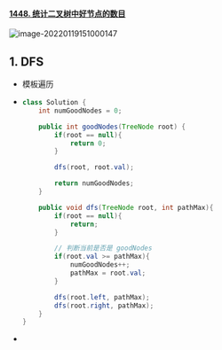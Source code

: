 #### [1448. 统计二叉树中好节点的数目](https://leetcode-cn.com/problems/count-good-nodes-in-binary-tree/)

![image-20220119151000147](https://raw.githubusercontent.com/TWDH/Leetcode-From-Zero/pictures/img/image-20220119151000147.png)

## 1. DFS

- 模板遍历

- ```java
  class Solution {
      int numGoodNodes = 0;
  
      public int goodNodes(TreeNode root) {
          if(root == null){
              return 0;
          }
  
          dfs(root, root.val);
  
          return numGoodNodes;
      }
  
      public void dfs(TreeNode root, int pathMax){
          if(root == null){
              return;
          }
  
          // 判断当前是否是 goodNodes
          if(root.val >= pathMax){
              numGoodNodes++;
              pathMax = root.val;
          }
  
          dfs(root.left, pathMax);
          dfs(root.right, pathMax);
      }
  }
  ```

- 